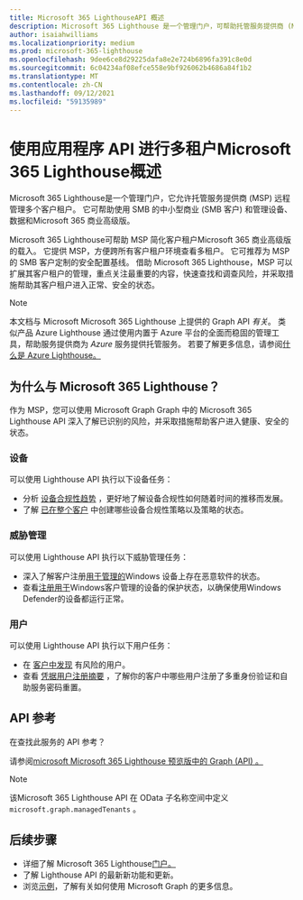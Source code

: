```yaml
---
title: Microsoft 365 LighthouseAPI 概述
description: Microsoft 365 Lighthouse 是一个管理门户，可帮助托管服务提供商 (MSP) 为使用 Microsoft 365 商业高级版 的中小型商业 (SMB) 客户大规模保护和管理设备、数据和用户。
author: isaiahwilliams
ms.localizationpriority: medium
ms.prod: microsoft-365-lighthouse
ms.openlocfilehash: 9dee6ce8d29225dafa8e2e724b6896fa391c8e0d
ms.sourcegitcommit: 6c04234af08efce558e9bf926062b4686a84f1b2
ms.translationtype: MT
ms.contentlocale: zh-CN
ms.lasthandoff: 09/12/2021
ms.locfileid: "59135989"
---
```

# <a name="overview-for-multi-tenant-management-using-the-microsoft-365-lighthouse-api"></a>使用应用程序 API 进行多租户Microsoft 365 Lighthouse概述

Microsoft 365 Lighthouse是一个管理门户，它允许托管服务提供商 (MSP) 远程管理多个客户租户。 它可帮助使用 SMB 的中小型商业 (SMB 客户) 和管理设备、数据和Microsoft 365 商业高级版。

Microsoft 365 Lighthouse可帮助 MSP 简化客户租户Microsoft 365 商业高级版的载入。 它提供 MSP，方便跨所有客户租户环境查看多租户。 它可推荐为 MSP 的 SMB 客户定制的安全配置基线。 借助 Microsoft 365 Lighthouse，MSP 可以扩展其客户租户的管理，重点关注最重要的内容，快速查找和调查风险，并采取措施帮助其客户租户进入正常、安全的状态。

> [!NOTE]  
> 本文档与 Microsoft Microsoft 365 Lighthouse 上提供的 Graph API _有关_。 类似产品 Azure Lighthouse 通过使用内置于 Azure 平台的全面而稳固的管理工具，帮助服务提供商为 _Azure_ 服务提供托管服务。 若要了解更多信息，请参阅[什么是 Azure Lighthouse。](/azure/lighthouse/overview)

## <a name="why-integrate-with-microsoft-365-lighthouse"></a>为什么与 Microsoft 365 Lighthouse？

作为 MSP，您可以使用 Microsoft Graph Graph 中的 Microsoft 365 Lighthouse API 深入了解已识别的风险，并采取措施帮助客户进入健康、安全的状态。

### <a name="devices"></a>设备

可以使用 Lighthouse API 执行以下设备任务：

- 分析 [设备合规性趋势](/graph/api/resources/managedtenants-manageddevicecompliancetrend?view=graph-rest-beta&preserve-view=true) ，更好地了解设备合规性如何随着时间的推移而发展。
- 了解 [已在整个客户](/graph/api/resources/managedtenants-manageddevicecompliance) 中创建哪些设备合规性策略以及策略的状态。

### <a name="threat-management"></a>威胁管理

可以使用 Lighthouse API 执行以下威胁管理任务：

- 深入了解客户注册[用于管理的](/graph/api/resources/managedtenants-windowsdevicemalwarestate)Windows 设备上存在恶意软件的状态。
- 查看[注册用于](/graph/api/resources/managedtenants-windowsprotectionstate?view=graph-rest-beta&preserve-view=true)Windows客户管理的设备的保护状态，以确保使用Windows Defender的设备都运行正常。

### <a name="users"></a>用户

可以使用 Lighthouse API 执行以下用户任务：

- 在 [客户中发现](/graph/api/resources/managedtenants-riskyuser?view=graph-rest-beta&preserve-view=true) 有风险的用户。
- 查看 [凭据用户注册摘要](/graph/api/resources/managedtenants-credentialuserregistrationssummary?view=graph-rest-beta&preserve-view=true) ，了解你的客户中哪些用户注册了多重身份验证和自助服务密码重置。

## <a name="api-reference"></a>API 参考

在查找此服务的 API 参考？

请参阅[microsoft Microsoft 365 Lighthouse 预览版中的 Graph (API) 。 ](/graph/api/resources/managedtenants-managedtenant?view=graph-rest-beta&preserve-view=true)

> [!NOTE]
> 该Microsoft 365 Lighthouse API 在 OData 子名称空间中定义 `microsoft.graph.managedTenants` 。


## <a name="next-steps"></a>后续步骤

- 详细了解 Microsoft 365 Lighthouse[门户。](/microsoft-365/lighthouse/m365-lighthouse-overview?view=o365-worldwide&preserve-view=true)
- 了解 Lighthouse [](/graph/whats-new-overview) API 的最新新功能和更新。
- 浏览[示例](https://developer.microsoft.com/graph/graph/examples)，了解有关如何使用 Microsoft Graph 的更多信息。
